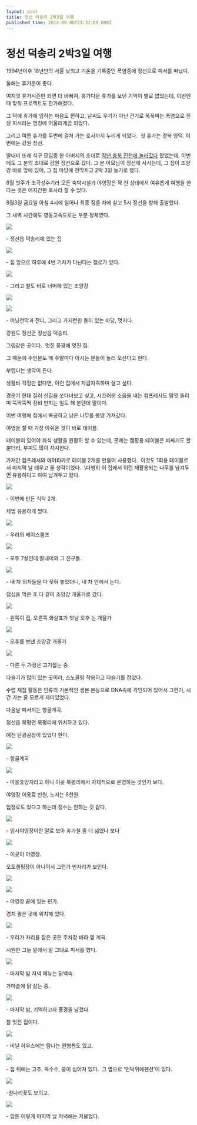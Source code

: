 ```yaml
---
layout: post
title: 정선 덕송리 2박3일 여행
published_time: 2012-08-06T21:32:00.000Z
---
```


# 정선 덕송리 2박3일 여행


1994년이후 18년만의 서울 낮최고 기온을 기록중인 폭염중에 정선으로 피서를 떠났다.

올해는 휴가운이 좋다.

여지껏 휴가시즌만 되면 더 바빠져, 휴가다운 휴가를 보낸 기억이 별로 없었는데, 이번엔 때 맞춰 프로젝트도 한가해졌다.

그 덕에 휴가에 임하는 마음도 편하고, 날씨도 우기가 아닌 건기로 푹푹찌는 폭염으로 진정 피서라는 명칭에 어울리게끔 되었다.

그리고 여름 휴가를 두번에 걸쳐 가는 호사까지 누리게 되었다.  첫 휴가는 경북 영덕. 이번에는 강원 정선.

딸내미 또래 식구 모임중 한 아버지의 초대로 [작년 충북 진천에 놀러갔다](../10762474.html) 왔었는데, 이번에도 그 분의 초대로 강원 정선으로 갔다. 그 분 이모님이 정선에 사시는데, 그 집이 조양강 바로 앞에 있어, 그 집 마당에 천막치고 2박 3일 놀기로 했다.

8월 첫주가 초극성수기라 모든 숙박시설과 야영장은 꽉 찬 상태에서 여유롭게 여행을 한다는 것은 어지간한 호사라 할 수 있다.

8월3일 금요일 아침 4시에 일어나 최종 짐을 차에 싣고 5시 정선을 향해 출발했다.

그 새벽 시간에도 영동고속도로는 부분 정체였다.

![](../pds/201208/05/80/a0109780_501e66451a540.jpg)

\- 정선읍 덕송리에 있는 집

![](../pds/201208/05/80/a0109780_501e6645927bc.jpg)

\- 집 앞으로 하루에 4번 기차가 다닌다는 철로가 있다.

![](../pds/201208/05/80/a0109780_501e6649542fe.jpg)

\- 그리고 철도 바로 너머에 있는 조양강

![](../pds/201208/05/80/a0109780_501e6647c218b.jpg)

![](../pds/201208/05/80/a0109780_501e667a9b3c2.jpg)

\- 어닝천막과 잔디, 그리고 가지런한 돌이 있는 마당, 멋지다.

강원도 정선군 정선읍 덕송리.

그림같은 곳이다.  멋진 풍광에 멋진 집.

그 때문에 주인분도 매 주말마다 아시는 분들이 놀러 오신다고 한다.

부럽다는 생각이 든다.

생활비 걱정만 없다면, 이런 집에서 자급자족하며 살고 싶다.

경운기 한대 질러 산길을 쏘다녀보고 싶고, 시끄러운 소음을 내는 컴프레샤도 맘껏 돌리며 뚝딱뚝딱 장비 만지는 일도 해 본텐데 말이다.

이번 여행에 집에서 목공하고 남은 나무를 몽땅 가져갔다.

야영을 할 때 가장 아쉬운 것이 바로 테이블.

테이블이 있어야 좌식 생활을 원활히 할 수 있는데, 문제는 캠핑용 테이블은 비싸기도 할 뿐더러, 부피도 많이 차지한다.

가져간 컴프레셔와 에어타카로 테이블 2개를 만들어 사용했다.  이것도 1회용 테이블로서 마지막 날 태우고 올 생각이었다.  \\다행히 이 집에서 이런 재활용되는 나무를 남겨두면 유용하다고 하여 남겨두고 왔다.

![](../pds/201208/05/80/a0109780_501e668819a2c.jpg)

\- 이번에 만든 식탁 2개.

제법 유용하게 썼다.

![](../pds/201208/05/80/a0109780_501e6654e373f.jpg)

\- 우리의 베이스캠프

![](../pds/201208/05/80/a0109780_501e66476b0c7.jpg)

\- 모두 7살인데 딸내미와 그 친구들.

![](../pds/201208/05/80/a0109780_501e665446310.jpg)

\- 내 차 의자들을 다 젖혀 놓았더니, 내 차 안에서 논다.

점심을 먹은 후 다 같이 조양강 개울가로 갔다.

![](../pds/201208/07/80/a0109780_5020c18d1ac16.png)

\- 왼쪽이 집, 오른쪽 화살표가 첫날 오후 논 개울가

![](../pds/201208/05/80/a0109780_501e66517e27d.jpg)

\- 오후를 보낸 조양강 개울가

![](../pds/201208/05/80/a0109780_501e66489a7d0.jpg)

\- 다른 두 가장은 고기잡는 중

다슬기가 많이 있는 곳이라, 스노클링 착용하고 다슬기를 잡았다.

수렵 채집 활동은 인류의 기본적인 생본 본능으로 DNA속에 각인되어 있어서 그런가, 시간 가는 줄 모르게 재미있었다.

다음날 피서지는 항골계곡.

정선읍 북평면 북평리에 위치하고 있다.

예전 탄광공장이 있었다 한다.

![](../pds/201208/05/80/a0109780_501e6655ad5d8.jpg)

\- 항골계곡

![](../pds/201208/05/80/a0109780_501e666882242.jpg)

\- 마을휴양지라고 하니 이곳 북평리에서 자체적으로 운영하는 것인가 보다.

야영장 이용료 만원, 노지는 6천원.

입장료도 있다고 하는데 징수는 안하는 것 같다.

![](../pds/201208/05/80/a0109780_501e6656ae934.jpg)

\- 임시야영장이란 말로 보아 휴가철 좀 더 넓였나 보다

![](../pds/201208/05/80/a0109780_501e666a0c218.jpg)

\- 이곳이 야영장.

오토캠핑장이 아니어서 그런가 빈자리가 보인다.

![](../pds/201208/05/80/a0109780_501e666ad16da.jpg)

![](../pds/201208/05/80/a0109780_501e666b49f86.jpg)

\- 야영장 끝에 있는 민가.

경치 좋은 곳에 위치해 있다.

![](../pds/201208/05/80/a0109780_501e666c1aecf.jpg)

\- 우리가 자리를 잡은 곳은 주차장 바라 옆 계곡.

시원한 그늘 밑에서 말 그대로 피서를 했다.

![](../pds/201208/05/80/a0109780_501e6687c51c6.jpg)

\- 마지막 밤 저녁 메뉴는 닭백숙.

가마솥에 닭 삶는 중.

![](../pds/201208/05/80/a0109780_501e66785c37f.jpg)

\- 마지막 밤, 기억하고자 풍경을 남겼다.

참 멋진 집이다.

![](../pds/201208/05/80/a0109780_501e6675246d4.jpg)

\- 비닐 하우스에는 탐나는 원형톱도 있고.

![](../pds/201208/05/80/a0109780_501e667736234.jpg)

\- 집 뒤에는 고추, 옥수수, 콩이 심어져 있다.  그 옆으로 '언덕위에펜션'이 있다.

![](../pds/201208/05/80/a0109780_501e6675ece73.jpg)

-참나리꽃도 보이고.

![](../pds/201208/05/80/a0109780_501e667a20ddb.jpg)

\- 암튼 이렇게 마지막 날 저녁해는 저물었다.

